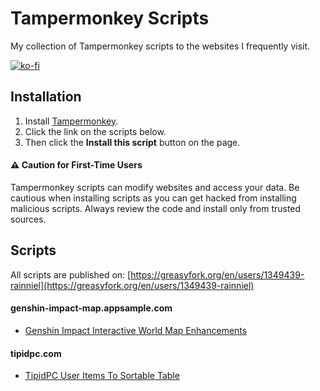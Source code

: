 # Tampermonkey Scripts
My collection of Tampermonkey scripts to the websites I frequently visit.

[![ko-fi](https://ko-fi.com/img/githubbutton_sm.svg)](https://ko-fi.com/D1D21B26LX)

## Installation
1. Install [Tampermonkey](https://www.tampermonkey.net/).
2. Click the link on the scripts below.
3. Then click the **Install this script** button on the page.

#### ⚠️ Caution for First-Time Users
Tampermonkey scripts can modify websites and access your data. Be cautious when installing scripts as you can get hacked from installing malicious scripts. Always review the code and install only from trusted sources.

## Scripts
All scripts are published on:
[https://greasyfork.org/en/users/1349439-rainniel](https://greasyfork.org/en/users/1349439-rainniel)

#### genshin-impact-map.appsample.com
- [Genshin Impact Interactive World Map Enhancements](https://greasyfork.org/en/scripts/527939-genshin-impact-interactive-world-map-enhancements)

#### tipidpc.com
- [TipidPC User Items To Sortable Table](https://greasyfork.org/en/scripts/527175-tipidpc-user-items-to-sortable-table)
